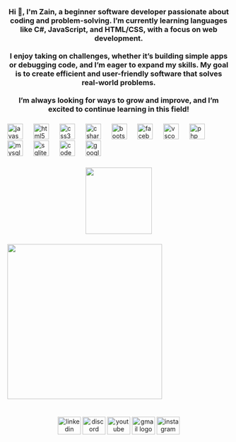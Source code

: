 <br clear="both">

<h3 align="center">Hi 👋, I'm Zain, a beginner software developer passionate about coding and problem-solving. I’m currently learning languages like C#, JavaScript, and HTML/CSS, with a focus on web development. <br><br>I enjoy taking on challenges, whether it’s building simple apps or debugging code, and I’m eager to expand my skills. My goal is to create efficient and user-friendly software that solves real-world problems.<br><br>I’m always looking for ways to grow and improve, and I’m excited to continue learning in this field!</h3>

###

<div align="left">
  <img src="https://cdn.jsdelivr.net/gh/devicons/devicon/icons/javascript/javascript-original.svg" height="35" alt="javascript logo"  />
  <img width="16" />
  <img src="https://cdn.jsdelivr.net/gh/devicons/devicon/icons/html5/html5-original.svg" height="35" alt="html5 logo"  />
  <img width="16" />
  <img src="https://cdn.jsdelivr.net/gh/devicons/devicon/icons/css3/css3-original.svg" height="35" alt="css3 logo"  />
  <img width="16" />
  <img src="https://cdn.jsdelivr.net/gh/devicons/devicon/icons/csharp/csharp-original.svg" height="35" alt="csharp logo"  />
  <img width="16" />
  <img src="https://cdn.jsdelivr.net/gh/devicons/devicon/icons/bootstrap/bootstrap-original.svg" height="35" alt="bootstrap logo"  />
  <img width="16" />
  <img src="https://cdn.jsdelivr.net/gh/devicons/devicon/icons/facebook/facebook-original.svg" height="35" alt="facebook logo"  />
  <img width="16" />
  <img src="https://cdn.jsdelivr.net/gh/devicons/devicon/icons/vscode/vscode-original.svg" height="35" alt="vscode logo"  />
  <img width="16" />
  <img src="https://cdn.jsdelivr.net/gh/devicons/devicon/icons/php/php-original.svg" height="35" alt="php logo"  />
  <img width="16" />
  <img src="https://cdn.jsdelivr.net/gh/devicons/devicon/icons/mysql/mysql-original.svg" height="35" alt="mysql logo"  />
  <img width="16" />
  <img src="https://cdn.jsdelivr.net/gh/devicons/devicon/icons/sqlite/sqlite-original.svg" height="35" alt="sqlite logo"  />
  <img width="16" />
  <img src="https://cdn.jsdelivr.net/gh/devicons/devicon/icons/codepen/codepen-original.svg" height="35" alt="codepen logo"  />
  <img width="16" />
  <img src="https://cdn.jsdelivr.net/gh/devicons/devicon/icons/google/google-original.svg" height="35" alt="google logo"  />
</div>

###

<div align="center">
  <img height="150" src="https://media.giphy.com/media/RbDKaczqWovIugyJmW/giphy.gif?cid=790b76116cizsbewjd0xy6xtx0q3mree3d044e8krtl89lem&ep=v1_gifs_search&rid=giphy.gif&ct=g"  />
</div>

###

<div align="left">
  <img height="350" src="https://i.pinimg.com/736x/28/2e/89/282e89b9da4b43093dac3c028765ef48.jpg"  />
</div>

###

<br clear="both">

<div align="center">
  <img src="https://raw.githubusercontent.com/maurodesouza/profile-readme-generator/master/src/assets/icons/social/linkedin/default.svg" width="52" height="40" alt="linkedin logo"  />
  <img src="https://raw.githubusercontent.com/maurodesouza/profile-readme-generator/master/src/assets/icons/social/discord/default.svg" width="52" height="40" alt="discord logo"  />
  <img src="https://raw.githubusercontent.com/maurodesouza/profile-readme-generator/master/src/assets/icons/social/youtube/default.svg" width="52" height="40" alt="youtube logo"  />
  <img src="https://raw.githubusercontent.com/maurodesouza/profile-readme-generator/master/src/assets/icons/social/gmail/default.svg" width="52" height="40" alt="gmail logo"  />
  <img src="https://raw.githubusercontent.com/maurodesouza/profile-readme-generator/master/src/assets/icons/social/instagram/default.svg" width="52" height="40" alt="instagram logo"  />
</div>

###
